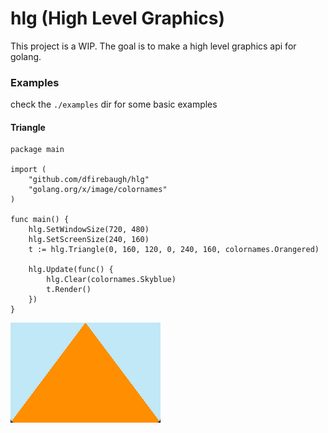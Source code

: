 # hlg  (High Level Graphics)
This project is a WIP. The goal is to make a high level graphics api for golang.

### Examples
check the `./examples` dir for some basic examples


#### Triangle

```golang
package main

import (
	"github.com/dfirebaugh/hlg"
	"golang.org/x/image/colornames"
)

func main() {
	hlg.SetWindowSize(720, 480)
	hlg.SetScreenSize(240, 160)
	t := hlg.Triangle(0, 160, 120, 0, 240, 160, colornames.Orangered)

	hlg.Update(func() {
		hlg.Clear(colornames.Skyblue)
		t.Render()
	})
}
```

![triangle_example](./assets/images/triangle_example.png)
